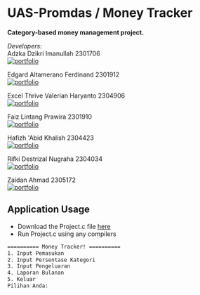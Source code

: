 # UAS-Promdas / Money Tracker
**Category-based money management project.**

_Developers:_  
Adzka Dzikri Imanullah 2301706  
[![portfolio](https://img.shields.io/badge/GitHub-100000?style=for-the-badge&logo=github&logoColor=white)](https://github.com/Adzkadzikri)  

Edgard Altamerano Ferdinand 2301912  
[![portfolio](https://img.shields.io/badge/GitHub-100000?style=for-the-badge&logo=github&logoColor=white)](https://github.com/Edgardaltamerano)  

Excel Thrive Valerian Haryanto 2304906  
[![portfolio](https://img.shields.io/badge/GitHub-100000?style=for-the-badge&logo=github&logoColor=white)](https://github.com/valerianharyanto)  

Faiz Lintang Prawira 2301910  
[![portfolio](https://img.shields.io/badge/GitHub-100000?style=for-the-badge&logo=github&logoColor=white)](https://github.com/Faizlintang)  

Hafizh 'Abid Khalish 2304423  
[![portfolio](https://img.shields.io/badge/GitHub-100000?style=for-the-badge&logo=github&logoColor=white)](https://github.com/hafizhabid)  

Rifki Destrizal Nugraha 2304034  
[![portfolio](https://img.shields.io/badge/GitHub-100000?style=for-the-badge&logo=github&logoColor=white)](https://github.com/deeztrzl)  

Zaidan Ahmad 2305172  
[![portfolio](https://img.shields.io/badge/GitHub-100000?style=for-the-badge&logo=github&logoColor=white)](https://github.com/FactSwift)  



## Application Usage
- Download the Project.c file [here](https://github.com/FactSwift/UAS-Promdas/blob/main/Project.c)  
- Run Project.c using any compilers
```bash
========== Money Tracker! ==========
1. Input Pemasukan
2. Input Persentase Kategori
3. Input Pengeluaran
4. Laporan Bulanan
5. Keluar
Pilihan Anda: 
```
    
